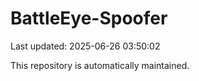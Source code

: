 # BattleEye-Spoofer

Last updated: 2025-06-26 03:50:02

This repository is automatically maintained.
